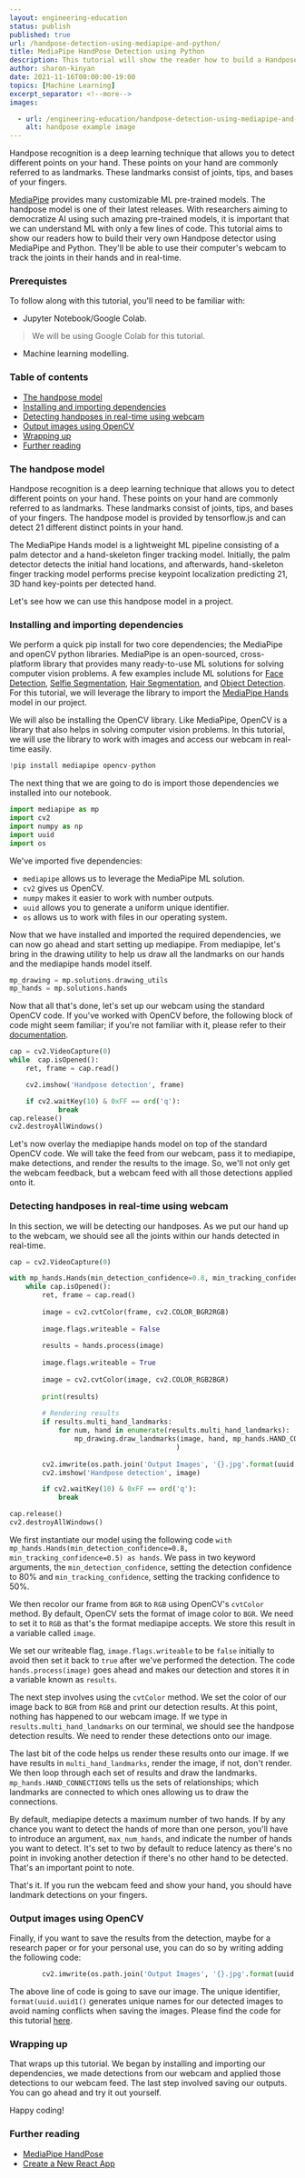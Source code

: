 ```yaml
---
layout: engineering-education
status: publish
published: true
url: /handpose-detection-using-mediapipe-and-python/
title: MediaPipe HandPose Detection using Python
description: This tutorial will show the reader how to build a Handpose detector using MediaPipe and Python.
author: sharon-kinyan
date: 2021-11-16T00:00:00-19:00
topics: [Machine Learning]
excerpt_separator: <!--more-->
images:

  - url: /engineering-education/handpose-detection-using-mediapipe-and-python/hero.png
    alt: handpose example image 
---
```

Handpose recognition is a deep learning technique that allows you to detect different points on your hand. These points on your hand are commonly referred to as landmarks. These landmarks consist of joints, tips, and bases of your fingers.
<!--more-->
[MediaPipe](https://google.github.io/mediapipe/solutions/hands) provides many customizable ML pre-trained models. The handpose model is one of their latest releases. With researchers aiming to democratize AI using such amazing pre-trained models, it is important that we can understand ML with only a few lines of code. This tutorial aims to show our readers how to build their very own Handpose detector using MediaPipe and Python. They'll be able to use their computer's webcam to track the joints in their hands and in real-time. 

### Prerequistes
To follow along with this tutorial, you'll need to be familiar with:
- Jupyter Notebook/Google Colab.
> We will be using Google Colab for this tutorial.
- Machine learning modelling.

### Table of contents
- [The handpose model](#the-handpose-model)
- [Installing and importing dependencies](#installing-and-importing-dependencies)
- [Detecting handposes in real-time using webcam](#detecting-handposes-in-real-time-using-webcam)
- [Output images using OpenCV](#output-images-using-opencv)
- [Wrapping up](#wrapping-up)
- [Further reading](#further-reading)

### The handpose model
Handpose recognition is a deep learning technique that allows you to detect different points on your hand. These points on your hand are commonly referred to as landmarks. These landmarks consist of joints, tips, and bases of your fingers. The handpose model is provided by tensorflow.js and can detect 21 different distinct points in your hand. 

The MediaPipe Hands model is a lightweight ML pipeline consisting of a palm detector and a hand-skeleton finger tracking model. Initially, the palm detector detects the initial hand locations, and afterwards, hand-skeleton finger tracking model performs precise keypoint localization predicting 21, 3D hand key-points per detected hand.

Let's see how we can use this handpose model in a project.

### Installing and importing dependencies
We perform a quick pip install for two core dependencies; the MediaPipe and openCV python libraries. MediaPipe is an open-sourced, cross-platform library that provides many ready-to-use ML solutions for solving computer vision problems. A few examples include ML solutions for [Face Detection](https://google.github.io/mediapipe/solutions/face_detection.html), [Selfie Segmentation](https://google.github.io/mediapipe/solutions/selfie_segmentation.html), [Hair Segmentation](https://google.github.io/mediapipe/solutions/hair_segmentation.html), and [Object Detection](https://google.github.io/mediapipe/solutions/object_detection.html). 
For this tutorial, we will leverage the library to import the [MediaPipe Hands](https://google.github.io/mediapipe/solutions/hands) model in our project.

We will also be installing the OpenCV library. Like MediaPipe, OpenCV is a library that also helps in solving computer vision problems. In this tutorial, we will use the library to work with images and access our webcam in real-time easily.

```python
!pip install mediapipe opencv-python
```
The next thing that we are going to do is import those dependencies we installed into our notebook.

```python
import mediapipe as mp
import cv2
import numpy as np
import uuid
import os
```
We've imported five dependencies:
- `mediapipe` allows us to leverage the MediaPipe ML solution.
- `cv2` gives us OpenCV.
- `numpy` makes it easier to work with number outputs.
- `uuid` allows you to generate a uniform unique identifier.
- `os` allows us to work with files in our operating system.

Now that we have installed and imported the required dependencies, we can now go ahead and start setting up mediapipe. From mediapipe, let's bring in the drawing utility to help us draw all the landmarks on our hands and the mediapipe hands model itself.

```python
mp_drawing = mp.solutions.drawing_utils
mp_hands = mp.solutions.hands
```
Now that all that's done, let's set up our webcam using the standard OpenCV code. If you've worked with OpenCV before, the following block of code might seem familiar; if you're not familiar with it, please refer to their [documentation](https://opencv.org/). 

```python
cap = cv2.VideoCapture(0)
while  cap.isOpened():
    ret, frame = cap.read()

    cv2.imshow('Handpose detection', frame)

    if cv2.waitKey(10) & 0xFF == ord('q'):
            break
cap.release()
cv2.destroyAllWindows()
```
Let's now overlay the mediapipe hands model on top of the standard OpenCV code. We will take the feed from our webcam, pass it to mediapipe, make detections, and render the results to the image. So, we'll not only get the webcam feedback, but a webcam feed with all those detections applied onto it.

### Detecting handposes in real-time using webcam
In this section, we will be detecting our handposes. As we put our hand up to the webcam, we should see all the joints within our hands detected in real-time.

```python
cap = cv2.VideoCapture(0)

with mp_hands.Hands(min_detection_confidence=0.8, min_tracking_confidence=0.5) as hands: 
    while cap.isOpened():
        ret, frame = cap.read()
        
        image = cv2.cvtColor(frame, cv2.COLOR_BGR2RGB)
        
        image.flags.writeable = False
        
        results = hands.process(image)
        
        image.flags.writeable = True
        
        image = cv2.cvtColor(image, cv2.COLOR_RGB2BGR)
       
        print(results)
        
        # Rendering results
        if results.multi_hand_landmarks:
            for num, hand in enumerate(results.multi_hand_landmarks):
                mp_drawing.draw_landmarks(image, hand, mp_hands.HAND_CONNECTIONS, 
                                         )
            
        cv2.imwrite(os.path.join('Output Images', '{}.jpg'.format(uuid.uuid1())), image)
        cv2.imshow('Handpose detection', image)

        if cv2.waitKey(10) & 0xFF == ord('q'):
            break

cap.release()
cv2.destroyAllWindows()
```
We first instantiate our model using the following code `with mp_hands.Hands(min_detection_confidence=0.8, min_tracking_confidence=0.5) as hands`. We pass in two keyword arguments, the `min_detection_confidence`, setting the detection confidence to 80% and `min_tracking_confidence`, setting the tracking confidence to 50%.

We then recolor our frame from `BGR` to `RGB` using OpenCV's `cvtColor` method. By default, OpenCV sets the format of image color to `BGR`. We need to set it to `RGB` as that's the format mediapipe accepts. We store this result in a variable called `image`.

We set our writeable flag, `image.flags.writeable` to be `false` initially to avoid then set it back to `true` after we've performed the detection. The code `hands.process(image)` goes ahead and makes our detection and stores it in a variable known as `results`.

The next step involves using the `cvtColor` method. We set the color of our image back to `BGR` from `RGB` and print our detection results. At this point, nothing has happened to our webcam image. If we type in `results.multi_hand_landmarks` on our terminal, we should see the handpose detection results. We need to render these detections onto our image.

The last bit of the code helps us render these results onto our image. If we have results in `multi_hand_landmarks`, render the image, if not, don't render. We then loop through each set of results and draw the landmarks. `mp_hands.HAND_CONNECTIONS` tells us the sets of relationships; which landmarks are connected to which ones allowing us to draw the connections. 

By default, mediapipe detects a maximum number of two hands. If by any chance you want to detect the hands of more than one person, you'll have to introduce an argument, `max_num_hands`, and indicate the number of hands you want to detect. It's set to two by default to reduce latency as there's no point in invoking another detection if there's no other hand to be detected. That's an important point to note.

That's it. If you run the webcam feed and show your hand, you should have landmark detections on your fingers.

### Output images using OpenCV
Finally, if you want to save the results from the detection, maybe for a research paper or for your personal use, you can do so by writing adding the following code:

```python
        cv2.imwrite(os.path.join('Output Images', '{}.jpg'.format(uuid.uuid1())), image)
```

The above line of code is going to save our image. The unique identifier, `format(uuid.uuid1()` generates unique names for our detected images to avoid naming conflicts when saving the images. 
Please find the code for this tutorial [here](https://colab.research.google.com/drive/17_OZM5FdgBlzQchpGpD6lqfVpPTefLhY?usp=sharing).

### Wrapping up
That wraps up this tutorial. We began by installing and importing our dependencies, we made detections from our webcam and applied those detections to our webcam feed. The last step involved saving our outputs. You can go ahead and try it out yourself.

Happy coding!

### Further reading
- [MediaPipe HandPose](https://github.com/tensorflow/tfjs-models/tree/master/handpose)
- [Create a New React App](https://reactjs.org/docs/create-a-new-react-app.html)
